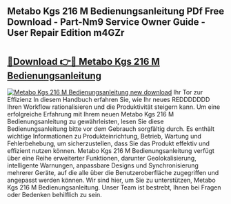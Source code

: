 ## Metabo Kgs 216 M Bedienungsanleitung PDf Free Download - Part-Nm9 Service Owner Guide - User Repair Edition m4GZr

# <h2><a href="http://df5t00w.blite.top/?on=Metabo+Kgs+216+M+Bedienungsanleitung">🔗Download 👉🔴 Metabo Kgs 216 M Bedienungsanleitung</a></h2>

[![Metabo Kgs 216 M Bedienungsanleitung new download](https://i.imgur.com/lujVjoI.png)](http://df5t00w.blite.top/?on=Metabo+Kgs+216+M+Bedienungsanleitung)
Ihr Tor zur Effizienz In diesem Handbuch erfahren Sie, wie Ihr neues REDDDDDDD Ihren Workflow rationalisieren und die Produktivität steigern kann. Um eine erfolgreiche Erfahrung mit Ihrem neuen Metabo Kgs 216 M Bedienungsanleitung zu gewährleisten, lesen Sie diese Bedienungsanleitung bitte vor dem Gebrauch sorgfältig durch. Es enthält wichtige Informationen zu Produkteinrichtung, Betrieb, Wartung und Fehlerbehebung, um sicherzustellen, dass Sie das Produkt effektiv und effizient nutzen können. Metabo Kgs 216 M Bedienungsanleitung verfügt über eine Reihe erweiterter Funktionen, darunter Geolokalisierung, intelligente Warnungen, anpassbare Designs und Synchronisierung mehrerer Geräte, auf die alle über die Benutzeroberfläche zugegriffen und angepasst werden können. Wir sind hier, um Sie zu unterstützen, Metabo Kgs 216 M Bedienungsanleitung. Unser Team ist bestrebt, Ihnen bei Fragen oder Bedenken behilflich zu sein.
